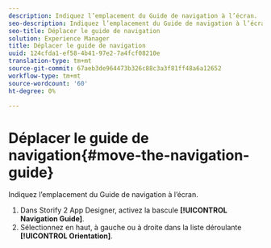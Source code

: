 ```yaml
---
description: Indiquez l’emplacement du Guide de navigation à l’écran.
seo-description: Indiquez l’emplacement du Guide de navigation à l’écran.
seo-title: Déplacer le guide de navigation
solution: Experience Manager
title: Déplacer le guide de navigation
uuid: 124cfda1-ef58-4b41-97e2-7a4fcf08210e
translation-type: tm+mt
source-git-commit: 67aeb3de964473b326c88c3a3f81ff48a6a12652
workflow-type: tm+mt
source-wordcount: '60'
ht-degree: 0%

---
```



# Déplacer le guide de navigation{#move-the-navigation-guide}

Indiquez l’emplacement du Guide de navigation à l’écran.

1. Dans Storify 2 App Designer, activez la bascule **[!UICONTROL Navigation Guide]**.
1. Sélectionnez en haut, à gauche ou à droite dans la liste déroulante **[!UICONTROL Orientation]**.
